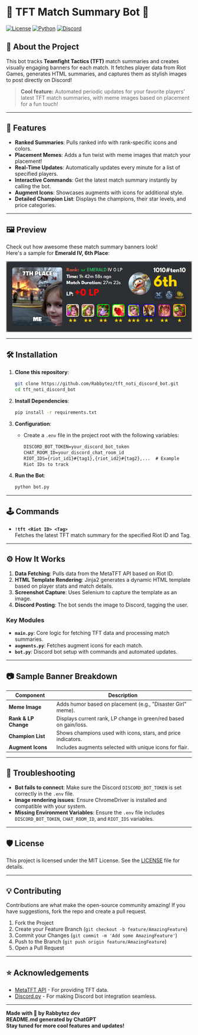 
# 🌟 TFT Match Summary Bot 🌟

[![License](https://img.shields.io/badge/license-MIT-blue.svg)](https://opensource.org/licenses/MIT)
[![Python](https://img.shields.io/badge/python-3.8%2B-blue)](https://www.python.org/)
[![Discord](https://img.shields.io/badge/discord.py-v2.4.0-lightgrey)](https://discordpy.readthedocs.io/)

## 🚀 About the Project
This bot tracks **Teamfight Tactics (TFT)** match summaries and creates visually engaging banners for each match. It fetches player data from Riot Games, generates HTML summaries, and captures them as stylish images to post directly on Discord! 

> **Cool feature:** Automated periodic updates for your favorite players’ latest TFT match summaries, with meme images based on placement for a fun touch!

---

## 🌈 Features
- **Ranked Summaries**: Pulls ranked info with rank-specific icons and colors.
- **Placement Memes**: Adds a fun twist with meme images that match your placement!
- **Real-Time Updates**: Automatically updates every minute for a list of specified players.
- **Interactive Commands**: Get the latest match summary instantly by calling the bot.
- **Augment Icons**: Showcases augments with icons for additional style.
- **Detailed Champion List**: Displays the champions, their star levels, and price categories.

---

## 🖼️ Preview
Check out how awesome these match summary banners look!  
Here's a sample for **Emerald IV, 6th Place**:

![Match Summary Banner](match_summary_banner_BK2bew-gJ8LYl2K5WUekMhQz_6sKhxHSnJCggFcLvDH9p0Fmv3vJsm5_Ev1vESJr7UVEKTofh57ayQ.png)

---

## 🛠️ Installation

1. **Clone this repository**:
    ```bash
    git clone https://github.com/Rabbytez/tft_noti_discord_bot.git
    cd tft_noti_discord_bot
    ```

2. **Install Dependencies**:
    ```bash
    pip install -r requirements.txt
    ```

3. **Configuration**:
    - Create a `.env` file in the project root with the following variables:
      ```plaintext
      DISCORD_BOT_TOKEN=your_discord_bot_token
      CHAT_ROOM_ID=your_discord_chat_room_id
      RIOT_IDS={riot_id1}#{tag1},{riot_id2}#{tag2},...  # Example Riot IDs to track
      ```

4. **Run the Bot**:
    ```bash
    python bot.py
    ```

---

## 🕹️ Commands

- **`!tft <Riot ID> <Tag>`**  
  Fetches the latest TFT match summary for the specified Riot ID and Tag.

---

## ⚙️ How It Works

1. **Data Fetching**: Pulls data from the MetaTFT API based on Riot ID.
2. **HTML Template Rendering**: Jinja2 generates a dynamic HTML template based on player stats and match details.
3. **Screenshot Capture**: Uses Selenium to capture the template as an image.
4. **Discord Posting**: The bot sends the image to Discord, tagging the user.

### Key Modules

- **`main.py`**: Core logic for fetching TFT data and processing match summaries.
- **`augments.py`**: Fetches augment icons for each match.
- **`bot.py`**: Discord bot setup with commands and automated updates.

---

## 📷 Sample Banner Breakdown

| **Component**         | **Description**                                              |
|-----------------------|--------------------------------------------------------------|
| **Meme Image**        | Adds humor based on placement (e.g., "Disaster Girl" meme).  |
| **Rank & LP Change**  | Displays current rank, LP change in green/red based on gain/loss. |
| **Champion List**     | Shows champions used with icons, stars, and price indicators. |
| **Augment Icons**     | Includes augments selected with unique icons for flair.      |

---

## 🔧 Troubleshooting
- **Bot fails to connect**: Make sure the Discord `DISCORD_BOT_TOKEN` is set correctly in the `.env` file.
- **Image rendering issues**: Ensure ChromeDriver is installed and compatible with your system.
- **Missing Environment Variables**: Ensure the `.env` file includes `DISCORD_BOT_TOKEN`, `CHAT_ROOM_ID`, and `RIOT_IDS` variables.

---

## 🛡️ License
This project is licensed under the MIT License. See the [LICENSE](LICENSE) file for details.

---

## 💡 Contributing
Contributions are what make the open-source community amazing! If you have suggestions, fork the repo and create a pull request.

1. Fork the Project
2. Create your Feature Branch (`git checkout -b feature/AmazingFeature`)
3. Commit your Changes (`git commit -m 'Add some AmazingFeature'`)
4. Push to the Branch (`git push origin feature/AmazingFeature`)
5. Open a Pull Request

---

## ⭐ Acknowledgements

- [MetaTFT API](https://www.metatft.com/) - For providing TFT data.
- [Discord.py](https://discordpy.readthedocs.io/) - For making Discord bot integration seamless.

---

**Made with 💖 by Rabbytez dev**  
**README.md generated by ChatGPT**  
**Stay tuned for more cool features and updates!**
